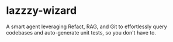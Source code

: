 # lazzzy-wizard
A smart agent leveraging Refact, RAG, and Git to effortlessly query codebases and auto-generate unit tests, so you don't have to.

